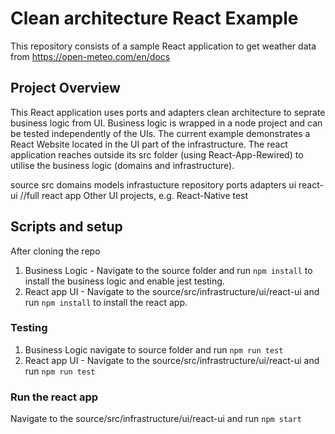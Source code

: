 # Clean architecture React Example

This repository consists of a sample React application to get weather data from https://open-meteo.com/en/docs

## Project Overview

This React application uses  ports and adapters clean architecture to seprate business logic from UI. Business logic is wrapped in a node project and can be tested independently of the UIs.
The current example demonstrates a React Website located in the UI part of the infrastructure. The react application reaches outside its src folder (using React-App-Rewired) to utilise
the business logic (domains and infrastructure). 

source
    src
        domains
            models
        infrastucture
            repository
                ports
                adapters
            ui
                react-ui //full react app
                Other UI projects, e.g. React-Native
        test


## Scripts and setup

After cloning the repo 
1. Business Logic - Navigate to the source folder and run `npm install` to install the business logic and enable jest testing.
2. React app UI - Navigate to the source/src/infrastructure/ui/react-ui and run `npm install` to install the react app.

### Testing

1. Business Logic navigate to source folder and run `npm run test`
2. React app UI - Navigate to the source/src/infrastructure/ui/react-ui and run `npm run test`

### Run the react app

Navigate to the source/src/infrastructure/ui/react-ui and run `npm start`




